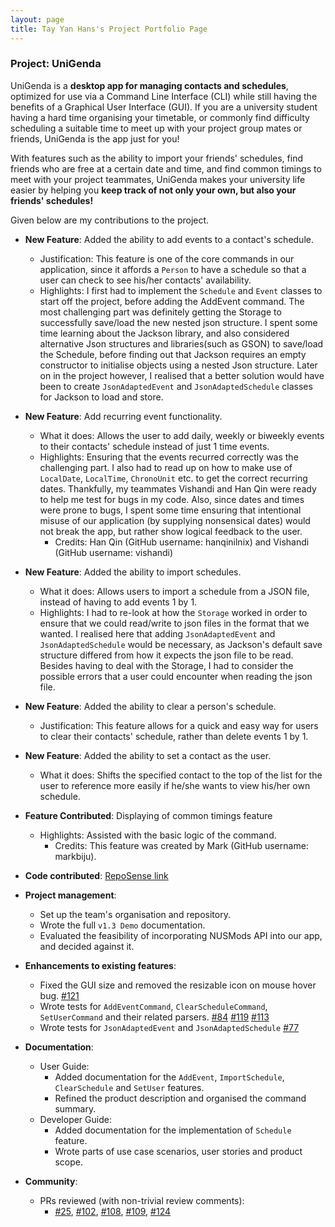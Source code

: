 ```yaml
---
layout: page
title: Tay Yan Hans's Project Portfolio Page
---
```


### Project: UniGenda

UniGenda is a **desktop app for managing contacts and schedules**, optimized for use via a Command Line Interface (CLI) while still having the benefits of a Graphical User Interface (GUI). If you are a university student having a hard time organising your timetable, or commonly find difficulty scheduling a suitable time to meet up with your project group mates or friends, UniGenda is the app just for you!

With features such as the ability to import your friends' schedules, find friends who are free at a certain date and time, and find common timings to meet with your project teammates, UniGenda makes your university life easier by helping you **keep track of not only your own, but also your friends' schedules!**

Given below are my contributions to the project.

* **New Feature**: Added the ability to add events to a contact's schedule.
  * Justification: This feature is one of the core commands in our application, since it affords a `Person` to have a schedule so that a user can check to see his/her contacts' availability.
  * Highlights: I first had to implement the `Schedule` and `Event` classes to start off the project, before adding the AddEvent command. The most challenging part was definitely getting the Storage to successfully save/load the new nested json structure. I spent some time learning about the Jackson library, and also considered alternative Json structures and libraries(such as GSON) to save/load the Schedule, before finding out that Jackson requires an empty constructor to initialise objects using a nested Json structure. Later on in the project however, I realised that a better solution would have been to create `JsonAdaptedEvent` and `JsonAdaptedSchedule` classes for Jackson to load and store.

* **New Feature**: Add recurring event functionality.
  * What it does: Allows the user to add daily, weekly or biweekly events to their contacts' schedule instead of just 1 time events.
  * Highlights: Ensuring that the events recurred correctly was the challenging part. I also had to read up on how to make use of `LocalDate`, `LocalTime`, `ChronoUnit` etc. to get the correct recurring dates. Thankfully, my teammates Vishandi and Han Qin were ready to help me test for bugs in my code. Also, since dates and times were prone to bugs, I spent some time ensuring that intentional misuse of our application (by supplying nonsensical dates) would not break the app, but rather show logical feedback to the user.
    * Credits: Han Qin (GitHub username: hanqinilnix) and Vishandi (GitHub username: vishandi)

* **New Feature**: Added the ability to import schedules.
  * What it does: Allows users to import a schedule from a JSON file, instead of having to add events 1 by 1.
  * Highlights: I had to re-look at how the `Storage` worked in order to ensure that we could read/write to json files in the format that we wanted. I realised here that adding `JsonAdaptedEvent` and `JsonAdaptedSchedule` would be necessary, as Jackson's default save structure differed from how it expects the json file to be read. Besides having to deal with the Storage, I had to consider the possible errors that a user could encounter when reading the json file.

* **New Feature**: Added the ability to clear a person's schedule.
  * Justification: This feature allows for a quick and easy way for users to clear their contacts' schedule, rather than delete events 1 by 1.

* **New Feature**: Added the ability to set a contact as the user.
  * What it does: Shifts the specified contact to the top of the list for the user to reference more easily if he/she wants to view his/her own schedule.

* **Feature Contributed**: Displaying of common timings feature
  * Highlights: Assisted with the basic logic of the command.
    * Credits: This feature was created by Mark (GitHub username: markbiju).

* **Code contributed**: [RepoSense link](https://nus-cs2103-ay2122s2.github.io/tp-dashboard/?search=tyanhan&breakdown=true)

* **Project management**:
  * Set up the team's organisation and repository.
  * Wrote the full `v1.3 Demo` documentation.
  * Evaluated the feasibility of incorporating NUSMods API into our app, and decided against it.

* **Enhancements to existing features**:
  * Fixed the GUI size and removed the resizable icon on mouse hover bug. [#121](https://github.com/AY2122S2-CS2103T-W09-1/tp/pull/121)
  * Wrote tests for `AddEventCommand`, `ClearScheduleCommand`, `SetUserCommand` and their related parsers. [#84](https://github.com/AY2122S2-CS2103T-W09-1/tp/pull/84/files) [#119](https://github.com/AY2122S2-CS2103T-W09-1/tp/pull/119) [#113](https://github.com/AY2122S2-CS2103T-W09-1/tp/pull/113)
  * Wrote tests for `JsonAdaptedEvent` and `JsonAdaptedSchedule` [#77](https://github.com/AY2122S2-CS2103T-W09-1/tp/pull/77/files)

* **Documentation**:
  * User Guide:
    * Added documentation for the `AddEvent`, `ImportSchedule`, `ClearSchedule` and `SetUser` features.
    * Refined the product description and organised the command summary.
  * Developer Guide:
    * Added documentation for the implementation of `Schedule` feature.
    * Wrote parts of use case scenarios, user stories and product scope.

* **Community**:
  * PRs reviewed (with non-trivial review comments):
    * [#25](https://github.com/AY2122S2-CS2103T-W09-1/tp/pull/25), [#102](https://github.com/AY2122S2-CS2103T-W09-1/tp/pull/102), [#108](https://github.com/AY2122S2-CS2103T-W09-1/tp/pull/108), [#109](https://github.com/AY2122S2-CS2103T-W09-1/tp/pull/109), [#124](https://github.com/AY2122S2-CS2103T-W09-1/tp/pull/124)

